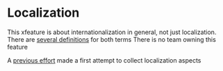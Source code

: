 # Localization
This xfeature is about internationalization in general, not just localization. There are [several definitions](https://www.w3.org/International/questions/qa-i18n) for both terms
There is no team owning this feature

A [previous effort](https://airtable.com/tblaEetsoF9nBWM62/viwxFqkS3MjWvwDJc?blocks=hide) made a first attempt to collect localization aspects

